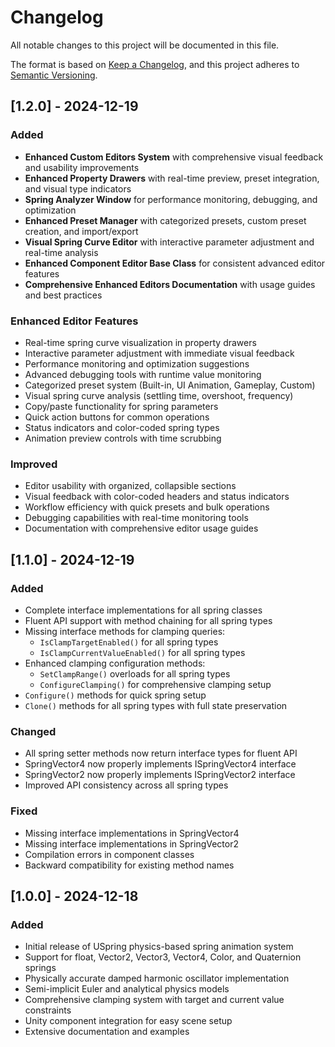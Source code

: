 # Changelog

All notable changes to this project will be documented in this file.

The format is based on [Keep a Changelog](https://keepachangelog.com/en/1.0.0/),
and this project adheres to [Semantic Versioning](https://semver.org/spec/v2.0.0.html).

## [1.2.0] - 2024-12-19

### Added
- **Enhanced Custom Editors System** with comprehensive visual feedback and usability improvements
- **Enhanced Property Drawers** with real-time preview, preset integration, and visual type indicators
- **Spring Analyzer Window** for performance monitoring, debugging, and optimization
- **Enhanced Preset Manager** with categorized presets, custom preset creation, and import/export
- **Visual Spring Curve Editor** with interactive parameter adjustment and real-time analysis
- **Enhanced Component Editor Base Class** for consistent advanced editor features
- **Comprehensive Enhanced Editors Documentation** with usage guides and best practices

### Enhanced Editor Features
- Real-time spring curve visualization in property drawers
- Interactive parameter adjustment with immediate visual feedback
- Performance monitoring and optimization suggestions
- Advanced debugging tools with runtime value monitoring
- Categorized preset system (Built-in, UI Animation, Gameplay, Custom)
- Visual spring curve analysis (settling time, overshoot, frequency)
- Copy/paste functionality for spring parameters
- Quick action buttons for common operations
- Status indicators and color-coded spring types
- Animation preview controls with time scrubbing

### Improved
- Editor usability with organized, collapsible sections
- Visual feedback with color-coded headers and status indicators
- Workflow efficiency with quick presets and bulk operations
- Debugging capabilities with real-time monitoring tools
- Documentation with comprehensive editor usage guides

## [1.1.0] - 2024-12-19

### Added
- Complete interface implementations for all spring classes
- Fluent API support with method chaining for all spring types
- Missing interface methods for clamping queries:
  - `IsClampTargetEnabled()` for all spring types
  - `IsClampCurrentValueEnabled()` for all spring types
- Enhanced clamping configuration methods:
  - `SetClampRange()` overloads for all spring types
  - `ConfigureClamping()` for comprehensive clamping setup
- `Configure()` methods for quick spring setup
- `Clone()` methods for all spring types with full state preservation

### Changed
- All spring setter methods now return interface types for fluent API
- SpringVector4 now properly implements ISpringVector4 interface
- SpringVector2 now properly implements ISpringVector2 interface
- Improved API consistency across all spring types

### Fixed
- Missing interface implementations in SpringVector4
- Missing interface implementations in SpringVector2
- Compilation errors in component classes
- Backward compatibility for existing method names

## [1.0.0] - 2024-12-18

### Added
- Initial release of USpring physics-based spring animation system
- Support for float, Vector2, Vector3, Vector4, Color, and Quaternion springs
- Physically accurate damped harmonic oscillator implementation
- Semi-implicit Euler and analytical physics models
- Comprehensive clamping system with target and current value constraints
- Unity component integration for easy scene setup
- Extensive documentation and examples
